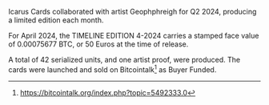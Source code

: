 Icarus Cards collaborated with artist Geophphreigh for Q2 2024, producing a limited edition each month.

For April 2024, the TIMELINE EDITION 4-2024 carries a stamped face value of 0.00075677 BTC, or 50 Euros at the time of release.

A total of 42 serialized units, and one artist proof, were produced. The cards were launched and sold on Bitcointalk[^1] as Buyer Funded.

[^1]: https://bitcointalk.org/index.php?topic=5492333.0
